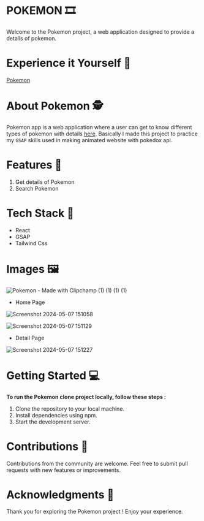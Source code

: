 # POKEMON 🎞️

Welcome to the Pokemon project, a web application designed to provide a details of pokemon.

# Experience it Yourself 🔗

[Pokemon](https://arya-gsap-pokemon.netlify.app/)

# About Pokemon 🕵️

Pokemon app is a web application where a user can get to know different types of pokemon with details  [here](https://arya-gsap-pokemon.netlify.app/).
Basically I made this project to practice my `GSAP` skills used in making animated website with pokedox api.

# Features 🤖

1. Get details of Pokemon
2. Search Pokemon

# Tech Stack 🎨

- React
- GSAP
- Tailwind Css

# Images 🖼️

![Pokemon - Made with Clipchamp (1) (1) (1) (1)](https://github.com/Arya-Kishan/MERN-ECOMMERCE-FRONTEND/assets/133795523/8fe9f1a5-d1af-4116-96a5-4467a23d80c1)

- Home Page

![Screenshot 2024-05-07 151058](https://github.com/Arya-Kishan/codsoft_02/assets/133795523/38e04fcf-eddd-473a-b5f2-1dd2e0483436)

![Screenshot 2024-05-07 151129](https://github.com/Arya-Kishan/codsoft_02/assets/133795523/1464172d-bdcb-479f-8830-17ea30293bd8)

- Detail Page

![Screenshot 2024-05-07 151227](https://github.com/Arya-Kishan/codsoft_02/assets/133795523/b92ecb24-b19d-4d8e-8490-7e8710eae371)

# Getting Started 💻

**To run the Pokemon clone project locally, follow these steps :**

1. Clone the repository to your local machine.
2. Install dependencies using npm.
3. Start the development server.

# Contributions 🤝

Contributions from the community are welcome. Feel free to submit pull requests with new features or improvements.

# Acknowledgments 🙏

Thank you for exploring the Pokemon project ! Enjoy your experience. 
